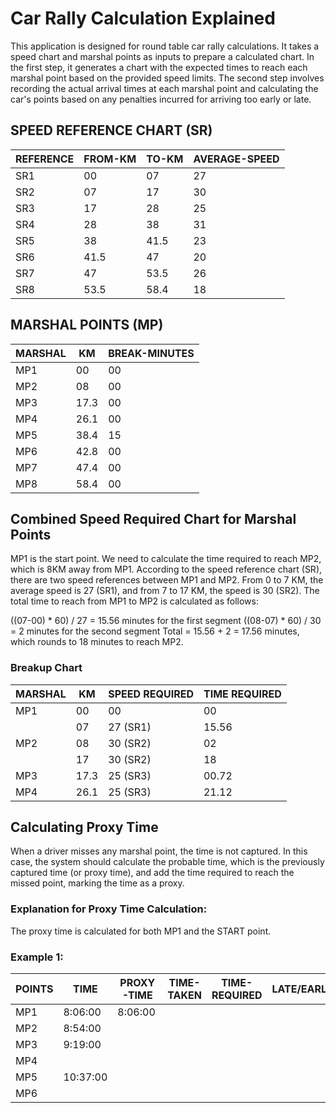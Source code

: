 # Car Rally Calculation Explained

This application is designed for round table car rally calculations. It takes a speed chart and marshal points as inputs to prepare a calculated chart. In the first step, it generates a chart with the expected times to reach each marshal point based on the provided speed limits. The second step involves recording the actual arrival times at each marshal point and calculating the car's points based on any penalties incurred for arriving too early or late.

## SPEED REFERENCE CHART (SR)

| REFERENCE | FROM-KM | TO-KM | AVERAGE-SPEED |
|-----------|---------|-------|---------------|
| SR1       | 00      | 07    | 27            |
| SR2       | 07      | 17    | 30            |
| SR3       | 17      | 28    | 25            |
| SR4       | 28      | 38    | 31            |
| SR5       | 38      | 41.5  | 23            |
| SR6       | 41.5    | 47    | 20            |
| SR7       | 47      | 53.5  | 26            |
| SR8       | 53.5    | 58.4  | 18            |

## MARSHAL POINTS (MP)

| MARSHAL | KM   | BREAK-MINUTES |
|---------|------|---------------|
| MP1     | 00   | 00            |
| MP2     | 08   | 00            |
| MP3     | 17.3 | 00            |
| MP4     | 26.1 | 00            |
| MP5     | 38.4 | 15            |
| MP6     | 42.8 | 00            |
| MP7     | 47.4 | 00            |
| MP8     | 58.4 | 00            |

## Combined Speed Required Chart for Marshal Points

MP1 is the start point. We need to calculate the time required to reach MP2, which is 8KM away from MP1. According to the speed reference chart (SR), there are two speed references between MP1 and MP2. From 0 to 7 KM, the average speed is 27 (SR1), and from 7 to 17 KM, the speed is 30 (SR2). The total time to reach from MP1 to MP2 is calculated as follows:

((07-00) * 60) / 27 = 15.56 minutes for the first segment
((08-07) * 60) / 30 = 2 minutes for the second segment
Total = 15.56 + 2 = 17.56 minutes, which rounds to 18 minutes to reach MP2.


### Breakup Chart

| MARSHAL | KM   | SPEED REQUIRED | TIME REQUIRED |
|---------|------|----------------|---------------|
| MP1     | 00   | 00             | 00            |
|         | 07   | 27 (SR1)       | 15.56         |
| MP2     | 08   | 30 (SR2)       | 02            |
|         | 17   | 30 (SR2)       | 18            |
| MP3     | 17.3 | 25 (SR3)       | 00.72         |
| MP4     | 26.1 | 25 (SR3)       | 21.12         |

## Calculating Proxy Time

When a driver misses any marshal point, the time is not captured. In this case, the system should calculate the probable time, which is the previously captured time (or proxy time), and add the time required to reach the missed point, marking the time as a proxy.

### Explanation for Proxy Time Calculation:

The proxy time is calculated for both MP1 and the START point.

### Example 1:

| POINTS | TIME    | PROXY-TIME | TIME-TAKEN | TIME-REQUIRED | LATE/EARLY | POINTS |
|--------|---------|------------|------------|---------------|------------|--------|
| MP1    | 8:06:00 | 8:06:00    |            |               |            |        |
| MP2    | 8:54:00 |            |            |               |            |        |
| MP3    | 9:19:00 |            |            |               |            |        |
| MP4    |         |            |            |               |            |        |
| MP5    | 10:37:00|            |            |               |            |        |
| MP6    |        
